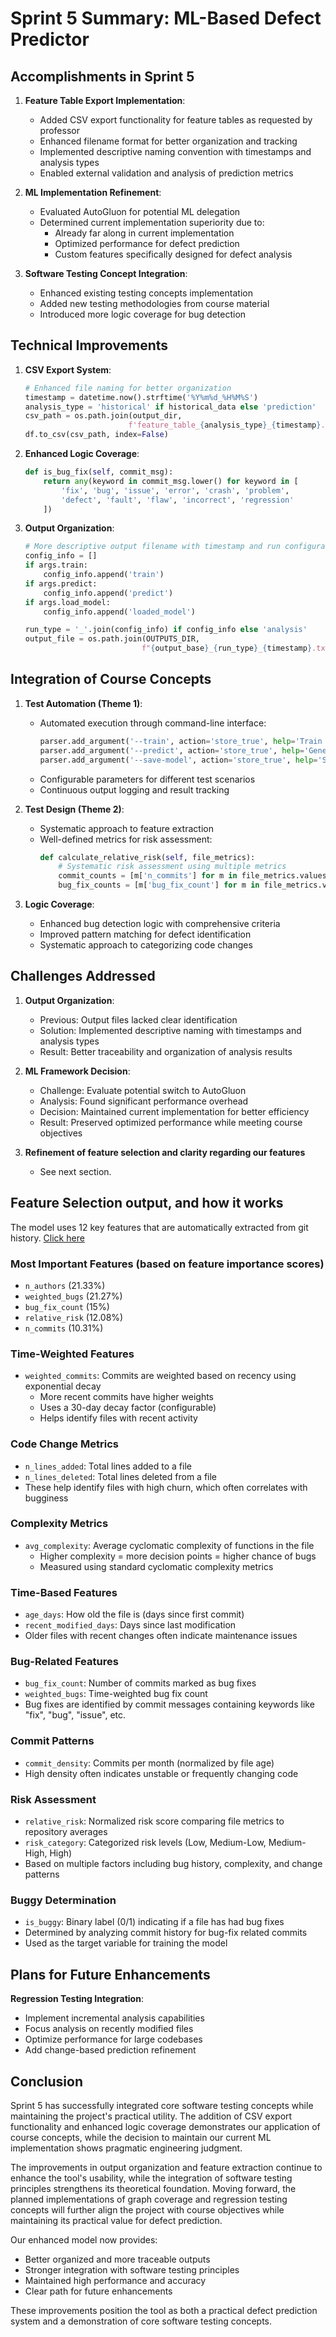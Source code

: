 # Sprint 5 Summary: ML-Based Defect Predictor

## Accomplishments in Sprint 5

1. **Feature Table Export Implementation**:
   - Added CSV export functionality for feature tables as requested by professor
   - Enhanced filename format for better organization and tracking
   - Implemented descriptive naming convention with timestamps and analysis types
   - Enabled external validation and analysis of prediction metrics

2. **ML Implementation Refinement**:
   - Evaluated AutoGluon for potential ML delegation
   - Determined current implementation superiority due to:
     - Already far along in current implementation
     - Optimized performance for defect prediction
     - Custom features specifically designed for defect analysis

3. **Software Testing Concept Integration**:
   - Enhanced existing testing concepts implementation
   - Added new testing methodologies from course material
   - Introduced more logic coverage for bug detection

## Technical Improvements

1. **CSV Export System**:
   ```python
   # Enhanced file naming for better organization
   timestamp = datetime.now().strftime('%Y%m%d_%H%M%S')
   analysis_type = 'historical' if historical_data else 'prediction'
   csv_path = os.path.join(output_dir, 
                          f'feature_table_{analysis_type}_{timestamp}.csv')
   df.to_csv(csv_path, index=False)
   ```

2. **Enhanced Logic Coverage**:
   ```python
   def is_bug_fix(self, commit_msg):
       return any(keyword in commit_msg.lower() for keyword in [
           'fix', 'bug', 'issue', 'error', 'crash', 'problem',
           'defect', 'fault', 'flaw', 'incorrect', 'regression'
       ])
   ```

3. **Output Organization**:
   ```python
   # More descriptive output filename with timestamp and run configuration
   config_info = []
   if args.train:
       config_info.append('train')
   if args.predict:
       config_info.append('predict')
   if args.load_model:
       config_info.append('loaded_model')
   
   run_type = '_'.join(config_info) if config_info else 'analysis'
   output_file = os.path.join(OUTPUTS_DIR, 
                             f"{output_base}_{run_type}_{timestamp}.txt")
   ```

## Integration of Course Concepts

1. **Test Automation (Theme 1)**:
   - Automated execution through command-line interface:
     ```python
     parser.add_argument('--train', action='store_true', help='Train the model')
     parser.add_argument('--predict', action='store_true', help='Generate predictions')
     parser.add_argument('--save-model', action='store_true', help='Save the trained model')
     ```
   - Configurable parameters for different test scenarios
   - Continuous output logging and result tracking

2. **Test Design (Theme 2)**:
   - Systematic approach to feature extraction
   - Well-defined metrics for risk assessment:
     ```python
     def calculate_relative_risk(self, file_metrics):
         # Systematic risk assessment using multiple metrics
         commit_counts = [m['n_commits'] for m in file_metrics.values()]
         bug_fix_counts = [m['bug_fix_count'] for m in file_metrics.values()]
     ```

3. **Logic Coverage**:
   - Enhanced bug detection logic with comprehensive criteria
   - Improved pattern matching for defect identification
   - Systematic approach to categorizing code changes

## Challenges Addressed

1. **Output Organization**:
   - Previous: Output files lacked clear identification
   - Solution: Implemented descriptive naming with timestamps and analysis types
   - Result: Better traceability and organization of analysis results

2. **ML Framework Decision**:
   - Challenge: Evaluate potential switch to AutoGluon
   - Analysis: Found significant performance overhead
   - Decision: Maintained current implementation for better efficiency
   - Result: Preserved optimized performance while meeting course objectives
   
3. **Refinement of feature selection and clarity regarding our features**
   - See next section.

## Feature Selection output, and how it works
The model uses 12 key features that are automatically extracted from git history. [Click here](https://docs.google.com/spreadsheets/d/1s1Br2VPYxl9xDe6LOxGbnZ0dsy_BaZuD49s9IsvwKVs/edit?usp=sharing)
### Most Important Features (based on feature importance scores)
- `n_authors` (21.33%)
- `weighted_bugs` (21.27%)
- `bug_fix_count` (15%)
- `relative_risk` (12.08%)
- `n_commits` (10.31%)

### Time-Weighted Features
- `weighted_commits`: Commits are weighted based on recency using exponential decay
  - More recent commits have higher weights
  - Uses a 30-day decay factor (configurable)
  - Helps identify files with recent activity

### Code Change Metrics
- `n_lines_added`: Total lines added to a file
- `n_lines_deleted`: Total lines deleted from a file
- These help identify files with high churn, which often correlates with bugginess

### Complexity Metrics
- `avg_complexity`: Average cyclomatic complexity of functions in the file
  - Higher complexity = more decision points = higher chance of bugs
  - Measured using standard cyclomatic complexity metrics

### Time-Based Features
- `age_days`: How old the file is (days since first commit)
- `recent_modified_days`: Days since last modification
- Older files with recent changes often indicate maintenance issues

### Bug-Related Features
- `bug_fix_count`: Number of commits marked as bug fixes
- `weighted_bugs`: Time-weighted bug fix count
- Bug fixes are identified by commit messages containing keywords like "fix", "bug", "issue", etc.

### Commit Patterns
- `commit_density`: Commits per month (normalized by file age)
- High density often indicates unstable or frequently changing code

### Risk Assessment
- `relative_risk`: Normalized risk score comparing file metrics to repository averages
- `risk_category`: Categorized risk levels (Low, Medium-Low, Medium-High, High)
- Based on multiple factors including bug history, complexity, and change patterns

### Buggy Determination
- `is_buggy`: Binary label (0/1) indicating if a file has had bug fixes
- Determined by analyzing commit history for bug-fix related commits
- Used as the target variable for training the model
## Plans for Future Enhancements

**Regression Testing Integration**:
   - Implement incremental analysis capabilities
   - Focus analysis on recently modified files
   - Optimize performance for large codebases
   - Add change-based prediction refinement

## Conclusion

Sprint 5 has successfully integrated core software testing concepts while maintaining the project's practical utility. The addition of CSV export functionality and enhanced logic coverage demonstrates our application of course concepts, while the decision to maintain our current ML implementation shows pragmatic engineering judgment.

The improvements in output organization and feature extraction continue to enhance the tool's usability, while the integration of software testing principles strengthens its theoretical foundation. Moving forward, the planned implementations of graph coverage and regression testing concepts will further align the project with course objectives while maintaining its practical value for defect prediction.

Our enhanced model now provides:
- Better organized and more traceable outputs
- Stronger integration with software testing principles
- Maintained high performance and accuracy
- Clear path for future enhancements

These improvements position the tool as both a practical defect prediction system and a demonstration of core software testing concepts. 
